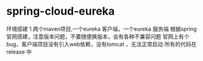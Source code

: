 # spring-cloud-eureka
环境搭建
1.两个maven项目,一个eureka 客户端，一个eureka 服务端
根据spring官网搭建，注意版本问题，不要随便换版本，会有各种不兼容问题
官网上有个bug，客户端项目没有引入web依赖，没有tomcat ，无法正常启动
所有的代码在release 中
